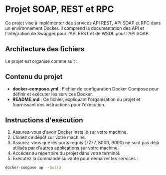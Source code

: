 # Projet SOAP, REST et RPC

Ce projet vise à implémenter des services API REST, API SOAP et RPC dans un environnement Docker. Il comprend la documentation des API et l'intégration de Swagger pour l'API REST et de WSDL pour l'API SOAP.

## Architecture des fichiers

Le projet est organisé comme suit :


## Contenu du projet

- **docker-compose.yml** : Fichier de configuration Docker Compose pour définir et exécuter les services Docker.
- **README.md** : Ce fichier, expliquant l'organisation du projet et fournissant des instructions pour l'exécution.

## Instructions d'exécution

1. Assurez-vous d'avoir Docker installé sur votre machine.
2. Clonez ce dépôt sur votre machine.
3. Assurez-vous que les ports requis (7777, 8000, 9000) ne sont pas déjà utilisés par d'autres applications sur votre machine.
4. Accédez au répertoire du projet dans votre terminal.
5. Exécutez la commande suivante pour démarrer les services :

```sh
docker-compose up --build
